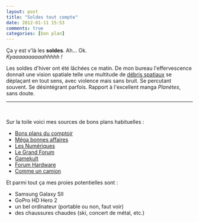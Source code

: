 ```yaml
---
layout: post
title: "Soldes tout compte"
date: 2012-01-11 15:53
comments: true
categories: [bon plan]
---
```

Ça y est v'là les **soldes**. Ah... Ok.  
*Kyaaaaaaaaaahhhhh !*  
  
Les soldes d'hiver ont été lâchées ce matin. De mon bureau l'effervescence donnait une vision spatiale telle une multitude de [débris spatiaux](http://fr.wikipedia.org/wiki/Fichier:Debris-GEO1280.jpg) se déplaçant en tout sens, avec violence mais sans bruit. Se percutant souvent. Se désintégrant parfois. Rapport à l'excellent manga *Planètes*, sans doute.  
  
---
&nbsp;  

Sur la toile voici mes sources de bons plans habituelles :

* [Bons plans du comptoir](http://www.comptoir-hardware.com/bons-plans-du-comptoir.html)
* [Méga bonnes affaires](http://www.mega-bonnes-affaires.com/)
* [Les Numériques](http://www.lesnumeriques.com/soldes-hiver-informatique-high-tech-pc-photo-e1159.html)
* [Le Grand Forum](http://www.lesnumeriques.com/legrandforum/avis/Tendances-Analyses/vie-du-net/meilleures-offres-soldes-sujet_5925_6.htm)
* [Gamekult](http://www.gamekult.com/forum/topic-le-topic-des-bonnes-affaires-no-affiliations-368039n.html?p=754)
* [Forum Hardware](http://forum.hardware.fr/hfr/Hardware/conseilsachats/hardware-blabla-sanction-sujet_802066_120.htm)
* [Comme un camion](http://www.commeuncamion.com/categorie/mode/soldes/)

Et parmi tout ça mes proies potentielles sont :

* Samsung Galaxy SII
* GoPro HD Hero 2
* un bel ordinateur (portable ou non, faut voir)
* des chaussures chaudes (ski, concert de métal, etc.)
